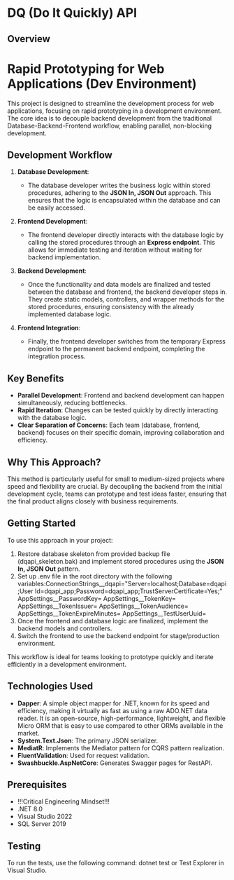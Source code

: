 ﻿# DQ (Do It Quickly) API

## Overview
# Rapid Prototyping for Web Applications (Dev Environment)

This project is designed to streamline the development process for web applications,
focusing on rapid prototyping in a development environment.
The core idea is to decouple backend development from the traditional Database-Backend-Frontend workflow,
enabling parallel, non-blocking development.

## Development Workflow

1. **Database Development**:
   - The database developer writes the business logic within stored procedures, adhering to the **JSON In,
	 JSON Out** approach. This ensures that the logic is encapsulated within the database and can be easily accessed.

2. **Frontend Development**:
   - The frontend developer directly interacts with the database logic by calling the stored procedures
     through an **Express endpoint**. This allows for immediate testing and iteration without waiting for backend implementation.

3. **Backend Development**:
   - Once the functionality and data models are finalized and tested between the database and frontend,
	 the backend developer steps in. They create static models, controllers, and wrapper methods for the stored procedures,
	 ensuring consistency with the already implemented database logic.

4. **Frontend Integration**:
   - Finally, the frontend developer switches from the temporary Express endpoint to the permanent backend endpoint,
     completing the integration process.

## Key Benefits
- **Parallel Development**: Frontend and backend development can happen simultaneously, reducing bottlenecks.
- **Rapid Iteration**: Changes can be tested quickly by directly interacting with the database logic.
- **Clear Separation of Concerns**: Each team (database, frontend, backend) focuses on their specific domain,
    improving collaboration and efficiency.

## Why This Approach?
This method is particularly useful for small to medium-sized projects where speed and flexibility are crucial.
By decoupling the backend from the initial development cycle, teams can prototype and test ideas faster,
ensuring that the final product aligns closely with business requirements.

## Getting Started
To use this approach in your project:
1. Restore database skeleton from provided backup file (dqapi_skeleton.bak) and implement stored procedures using the **JSON In, JSON Out** pattern.
2. Set up .env file in the root directory with the following variables:ConnectionStrings__dqapi="Server=localhost;Database=dqapi;User Id=dqapi_app;Password=dqapi_app;TrustServerCertificate=Yes;"
   AppSettings__PasswordKey=
   AppSettings__TokenKey=
   AppSettings__TokenIssuer=
   AppSettings__TokenAudience=
   AppSettings__TokenExpireMinutes=
   AppSettings__TestUserUuid=
2. Once the frontend and database logic are finalized, implement the backend models and controllers.
3. Switch the frontend to use the backend endpoint for stage/production environment.

This workflow is ideal for teams looking to prototype quickly and iterate efficiently in a development environment.

## Technologies Used
- **Dapper**: A simple object mapper for .NET, known for its speed and efficiency,
  making it virtually as fast as using a raw ADO.NET data reader.
  It is an open-source, high-performance, lightweight,
  and flexible Micro ORM that is easy to use compared to other ORMs available in the market.
- **System.Text.Json**: The primary JSON serializer.
- **MediatR**: Implements the Mediator pattern for CQRS pattern realization.
- **FluentValidation**: Used for request validation.
- **Swashbuckle.AspNetCore**: Generates Swagger pages for RestAPI.

## Prerequisites
- !!!Critical Engineering Mindset!!!
- .NET 8.0
- Visual Studio 2022
- SQL Server 2019

## Testing
To run the tests, use the following command: dotnet test or Test Explorer in Visual Studio.